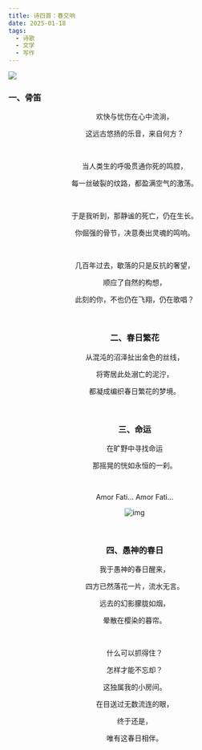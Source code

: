 ```yaml
---
title: 诗四首：春交响
date: 2025-01-18
tags:
  - 诗歌
  - 文学
  - 写作
---
```


![](https://pic1.imgdb.cn/item/67a43ef0d0e0a243d4fc1be1.jpg)

### 一、骨笛

<center>欢快与忧伤在心中流淌，

这远古悠扬的乐音，来自何方？

</br>

当人类生的呼吸贯通你死的鸣腔，

每一丝破裂的纹路，都盈满空气的激荡。

<!--more-->

</br>

于是我听到，那静谧的死亡，仍在生长。

你倔强的骨节，决意奏出灵魂的鸣响。

</br>

几百年过去，歇落的只是反抗的奢望，

顺应了自然的构想，

此刻的你，不也仍在飞翔，仍在歌唱？

</br>

### 二、春日繁花

从混沌的沼泽扯出金色的丝线，

将寄居此处溺亡的泥泞，

都凝成编织春日繁花的梦境。

</br>

### 三、命运

在旷野中寻找命运

那摇晃的恍如永恒的一刹。

</br>

Amor Fati… Amor Fati…

![img](https://pic1.imgdb.cn/item/67a45fb0d0e0a243d4fc2a89.webp)

</br>

### 四、愚神的春日

我于愚神的春日醒来，

四方已然落花一片，流水无言。

远去的幻影朦胧如烟，

晕散在樱染的暮帘。

</br>

什么可以抓得住？

怎样才能不忘却？

这独属我的小房间。

在目送过无数流连的眼，

终于还是，

唯有这春日相伴。</center>
